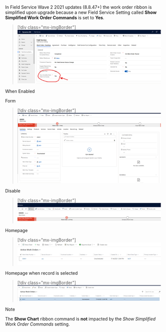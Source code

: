 



In Field Service Wave 2 2021 updates (8.8.47+) the work order ribbon is simplified upon upgrade because a new Field Service Setting called **Show Simplified Work Order Commands** is set to **Yes**. 

> [!div class="mx-imgBorder"]
> ![Screenshot of ](./media/work-order-ribbon-setting.png)

When Enabled

Form

> [!div class="mx-imgBorder"]
> ![Screenshot of ](./media/work-order-ribbon-form-enabled.png)

Disable

> [!div class="mx-imgBorder"]
> ![Screenshot of ](./media/work-order-ribbon-disabled.png)


Homepage


> [!div class="mx-imgBorder"]
> ![Screenshot of ](./media/work-order-ribbon-enabled-homepage.png)

Homepage when record is selected


> [!div class="mx-imgBorder"]
> ![Screenshot of ](./media/work-order-ribbon-enabled-homepage-selected.png)


> [!Note]
> The **Show Chart** ribbon command is **not** impacted by the _Show Simplified Work Order Commands_ setting.